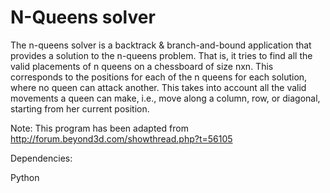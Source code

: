 N-Queens solver
====================

The n-queens solver is a backtrack & branch-and-bound application that
provides a solution to the n-queens problem. That is, it tries to find
all the valid placements of n queens on a chessboard of size nxn. This
corresponds to the positions for each of the n queens for each solution,
where no queen can attack another. This takes into account all the valid
movements a queen can make, i.e., move along a column, row, or diagonal,
starting from her current position.

Note: This program has been adapted from http://forum.beyond3d.com/showthread.php?t=56105


Dependencies:

Python
